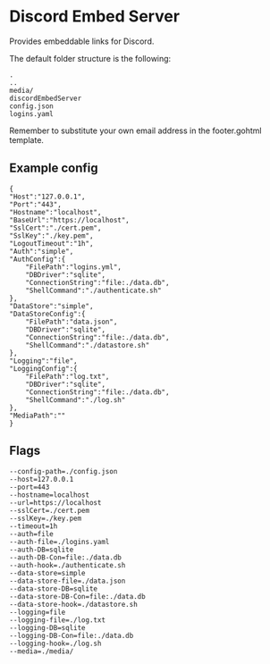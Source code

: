 # Discord Embed Server
Provides embeddable links for Discord.

The default folder structure is the following:
````
.
..
media/
discordEmbedServer
config.json
logins.yaml
````

Remember to substitute your own email address in the footer.gohtml template.

## Example config
````
{
"Host":"127.0.0.1",
"Port":"443",
"Hostname":"localhost",
"BaseUrl":"https://localhost",
"SslCert":"./cert.pem",
"SslKey":"./key.pem",
"LogoutTimeout":"1h",
"Auth":"simple",
"AuthConfig":{
    "FilePath":"logins.yml",
    "DBDriver":"sqlite",
    "ConnectionString":"file:./data.db",
    "ShellCommand":"./authenticate.sh"
},
"DataStore":"simple",
"DataStoreConfig":{
    "FilePath":"data.json",
    "DBDriver":"sqlite",
    "ConnectionString":"file:./data.db",
    "ShellCommand":"./datastore.sh"
},
"Logging":"file",
"LoggingConfig":{
    "FilePath":"log.txt",
    "DBDriver":"sqlite",
    "ConnectionString":"file:./data.db",
    "ShellCommand":"./log.sh"
},
"MediaPath":""
}
````
## Flags
````
--config-path=./config.json
--host=127.0.0.1
--port=443
--hostname=localhost
--url=https://localhost
--sslCert=./cert.pem
--sslKey=./key.pem
--timeout=1h
--auth=file
--auth-file=./logins.yaml
--auth-DB=sqlite
--auth-DB-Con=file:./data.db
--auth-hook=./authenticate.sh
--data-store=simple
--data-store-file=./data.json
--data-store-DB=sqlite
--data-store-DB-Con=file:./data.db
--data-store-hook=./datastore.sh
--logging=file
--logging-file=./log.txt
--logging-DB=sqlite
--logging-DB-Con=file:./data.db
--logging-hook=./log.sh
--media=./media/
````